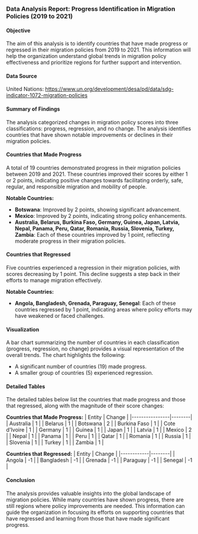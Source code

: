 ### Data Analysis Report: Progress Identification in Migration Policies (2019 to 2021)

#### Objective
The aim of this analysis is to identify countries that have made progress or regressed in their migration policies from 2019 to 2021. This information will help the organization understand global trends in migration policy effectiveness and prioritize regions for further support and intervention.

#### Data Source
United Nations: https://www.un.org/development/desa/pd/data/sdg-indicator-1072-migration-policies
#### Summary of Findings
The analysis categorized changes in migration policy scores into three classifications: progress, regression, and no change. The analysis identifies countries that have shown notable improvements or declines in their migration policies.

#### Countries that Made Progress
A total of 19 countries demonstrated progress in their migration policies between 2019 and 2021. These countries improved their scores by either 1 or 2 points, indicating positive changes towards facilitating orderly, safe, regular, and responsible migration and mobility of people.

**Notable Countries:**
- **Botswana**: Improved by 2 points, showing significant advancement.
- **Mexico**: Improved by 2 points, indicating strong policy enhancements.
- **Australia, Belarus, Burkina Faso, Germany, Guinea, Japan, Latvia, Nepal, Panama, Peru, Qatar, Romania, Russia, Slovenia, Turkey, Zambia**: Each of these countries improved by 1 point, reflecting moderate progress in their migration policies.

#### Countries that Regressed
Five countries experienced a regression in their migration policies, with scores decreasing by 1 point. This decline suggests a step back in their efforts to manage migration effectively.

**Notable Countries:**
- **Angola, Bangladesh, Grenada, Paraguay, Senegal**: Each of these countries regressed by 1 point, indicating areas where policy efforts may have weakened or faced challenges.

#### Visualization
A bar chart summarizing the number of countries in each classification (progress, regression, no change) provides a visual representation of the overall trends. The chart highlights the following:
- A significant number of countries (19) made progress.
- A smaller group of countries (5) experienced regression.

#### Detailed Tables
The detailed tables below list the countries that made progress and those that regressed, along with the magnitude of their score changes:

**Countries that Made Progress:**
| Entity         | Change |
|----------------|--------|
| Australia      | 1      |
| Belarus        | 1      |
| Botswana       | 2      |
| Burkina Faso   | 1      |
| Cote d'Ivoire  | 1      |
| Germany        | 1      |
| Guinea         | 1      |
| Japan          | 1      |
| Latvia         | 1      |
| Mexico         | 2      |
| Nepal          | 1      |
| Panama         | 1      |
| Peru           | 1      |
| Qatar          | 1      |
| Romania        | 1      |
| Russia         | 1      |
| Slovenia       | 1      |
| Turkey         | 1      |
| Zambia         | 1      |

**Countries that Regressed:**
| Entity     | Change |
|------------|--------|
| Angola     | -1     |
| Bangladesh | -1     |
| Grenada    | -1     |
| Paraguay   | -1     |
| Senegal    | -1     |

#### Conclusion
The analysis provides valuable insights into the global landscape of migration policies. While many countries have shown progress, there are still regions where policy improvements are needed. This information can guide the organization in focusing its efforts on supporting countries that have regressed and learning from those that have made significant progress.


